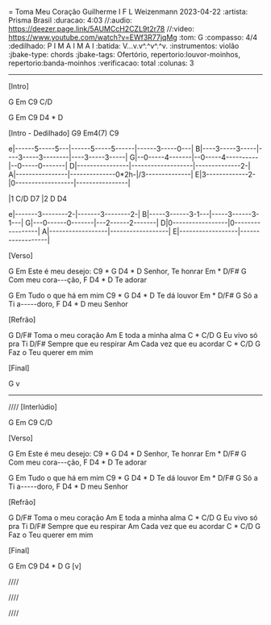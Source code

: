 = Toma Meu Coração
Guilherme I F L Weizenmann
2023-04-22
:artista: Prisma Brasil
:duracao: 4:03
//:audio: https://deezer.page.link/5AUMCcH2CZL9t2r78
//:video: https://www.youtube.com/watch?v=EWf3R77jqMg
:tom: G
:compasso: 4/4
:dedilhado: P I M A I M A I
:batida: V...v.v^.^v^.^v.
:instrumentos: violão
:jbake-type: chords
:jbake-tags: Ofertório, repertorio:louvor-moinhos, repertorio:banda-moinhos
:verificacao: total
:colunas: 3

----
[Intro]

G  Em  C9  C/D

G  Em  C9  D4 * D

[Intro - Dedilhado]
  G9                Em4(7)               C9

e|------5-----5---|------5-----5------|------3-----0---|
B|----3-----3-----|----3-----3--------|----3-----3-----|
G|--0-----4-------|--0-----4----------|--0-----0-------|
D|----------------|-------------------|--------------2-|
A|----------------|--------------0*2h-|/3--------------|
E|3-------------2-|0------------------|----------------|

 |1 C/D     D7      |2 D            D4

e|-------3--------2-|-------3--------2-|
B|-----3------3-1---|-----3------3-1---|
G|---0------0-------|---2------2-------|
D|0-----------------|0-----------------|
A|------------------|------------------|
E|------------------|------------------|

[Verso]

G            Em
Este é meu desejo:
   C9 *  G    D4 * D
Senhor, Te honrar
Em   *   D/F#   G
Com meu cora---ção,
       F   D4 * D
Te adorar

G                 Em
Tudo o que há em mim
   C9 * G  D4 * D
Te dá  louvor
Em  *   D/F#    G
Só a Ti  a-----doro,
       F    D4 * D
meu Senhor

[Refrão]

G                D/F#
  Toma o meu coração
                Am
E toda a minha alma
    C * C/D      G
Eu vivo só  pra Ti
                   D/F#
Sempre que eu respirar
                    Am
Cada vez que eu acordar
        C  *  C/D     G
Faz o Teu querer em mim

[Final]

G v

----
////
[Interlúdio]

G  Em  C9  C/D

[Verso]

G            Em
Este é meu desejo:
   C9 *  G    D4 * D
Senhor, Te honrar
Em   *   D/F#   G
Com meu cora---ção,
       F   D4 * D
Te adorar

G                 Em
Tudo o que há em mim
   C9 * G  D4 * D
Te dá  louvor
Em  *   D/F#    G
Só a Ti  a-----doro,
       F    D4 * D
meu Senhor

[Refrão]

G                D/F#
  Toma o meu coração
                Am
E toda a minha alma
    C * C/D      G
Eu vivo só  pra Ti
                   D/F#
Sempre que eu respirar
                    Am
Cada vez que eu acordar
        C  *  C/D     G
Faz o Teu querer em mim


[Final]

G  Em  C9  D4 * D G [v]

////

////




////